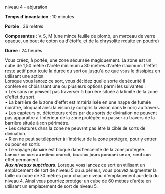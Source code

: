 niveau 4 - abjuration

**Temps d'incantation** : 10 minutes

**Portée** : 36 mètres

**Composantes** : V, S, M (une mince feuille de plomb, un morceau de verre opaque, un bout de coton ou d'étoffe, et de la chrysolite réduite en poudre)

**Durée** : 24 heures

Vous créez, à portée, une zone sécurisée magiquement. La zone est un cube de 1,50 mètre d'arête minimum à 30 mètres d'arête maximum. L'effet reste actif pour toute la durée du sort ou jusqu'à ce que vous le dissipiez en utilisant une action.  
Lorsque vous lancez ce sort, vous décidez quelle sorte de sécurité il confère en choisissant une ou plusieurs options parmi les suivantes :  
• Les sons ne peuvent pas traverser la barrière située à la limite de la zone d'effet du sort.  
• La barrière de la zone d'effet est matérialisée en une nappe de fumée noirâtre, bloquant ainsi la vision (y compris la vision dans le noir) au travers.  
• Les capteurs ou détecteurs créés par des sorts de divination ne peuvent pas apparaître à l'intérieur de la zone protégée ou passer au travers de la barrière située à son périmètre.  
• Les créatures dans la zone ne peuvent pas être la cible de sorts de divination.  
• Rien ne peut se téléporter à l'intérieur de la zone protégée, pour y entrer ou pour en sortir.  
• Le voyage planaire est bloqué dans l'enceinte de la zone protégée.  
Lancer ce sort au même endroit, tous les jours pendant un an, rend son effet permanent.  
**_Aux niveaux supérieurs_**. Lorsque vous lancez ce sort en utilisant un emplacement de sort de niveau 5 ou supérieur, vous pouvez augmenter la taille du cube de 30 mètres pour chaque niveau d'emplacement au-delà du niveau 4. Ainsi vous pourriez protéger un cube de 60 mètres d'arête en utilisant un emplacement de sort de niveau 5.